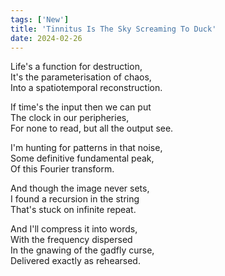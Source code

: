 ```yaml
---
tags: ['New']
title: 'Tinnitus Is The Sky Screaming To Duck'
date: 2024-02-26
---
```


Life's a function for destruction,  
It's the parameterisation of chaos,  
Into a spatiotemporal reconstruction.

If time's the input then we can put  
The clock in our peripheries,  
For none to read, but all the output see.

I'm hunting for patterns in that noise,  
Some definitive fundamental peak,  
Of this Fourier transform.

And though the image never sets,  
I found a recursion in the string  
That's stuck on infinite repeat.

And I'll compress it into words,  
With the frequency dispersed  
In the gnawing of the gadfly curse,  
Delivered exactly as rehearsed.  
